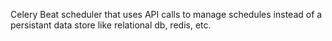 Celery Beat scheduler that uses API calls to manage schedules instead of a persistant
data store like relational db, redis, etc.